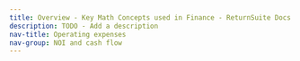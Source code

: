 ```yaml
---
title: Overview - Key Math Concepts used in Finance - ReturnSuite Docs
description: TODO - Add a description
nav-title: Operating expenses
nav-group: NOI and cash flow
---
```

